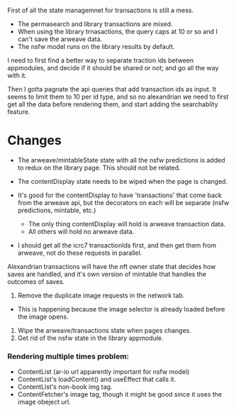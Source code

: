 First of all the state managemnet for transactions is still a mess. 

- The permasearch and library transactions are mixed. 
- When using the library trnasactions, the query caps at 10 or so and I can't save the arweave data. 
- The nsfw model runs on the library results by default.

I need to first find a better way to separate traction ids between appmodules, and decide if it should be shared or not; and go all the way with it.

Then I gotta pagnate the api queries that add transaction ids as input. It seems to limit them to 10 per id type, and so no alexandrian we need to first get all the data before rendering them, and start adding the searchablity feature.


# Changes

- The arweave/mintableState state with all the nsfw predictions is added to redux on the library page. This should not be related.
- The contentDisplay state needs to be wiped when the page is changed.

- It's good for the contentDisplay to have 'transactions' that come back from the arweave api, but the decorators on each will be separate (nsfw predictions, mintable, etc.)
  - The only thing contentDisplay will hold is arweave transaction data.
  - All others will hold no arweave data.

- I should get all the icrc7 transactionIds first, and then get them from arweave, not do these requests in parallel.


Alexandrian transactions will have the nft owner state that decides how saves are handled, and it's own version of mintable that handles the outcomes of saves.

1. Remove the duplicate image requests in the network tab.
  - This is happening because the image selector is already loaded before the image opens.
1. Wipe the arweave/transactions state when pages changes.
1. Get rid of the nsfw state in the library appmodule.




### Rendering multiple times problem: 
- ContentList (ar-io url apparently important for nsfw model)
- ContentList's loadContent() and useEffect that calls it.
- ContentList's non-book img tag.
- ContentFetcher's image tag, though it might be good since it uses the image obeject url.